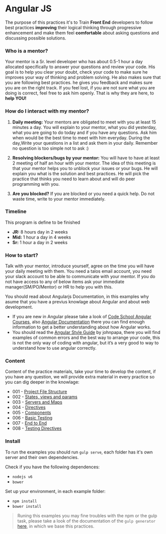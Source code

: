 # Angular JS
The purpose of this practices it's to Train **Front End** developers to follow best practices **improving** their logical thinking through progressive enhancement and make them feel **comfortable** about asking questions and discussing possible solutions.
### Who is a mentor?
Your mentor is a Sr. level developer who has about 0.5-1 hour a day allocated specifically to answer your questions and review your code.  His goal is to help you clear your doubt, check your code to make sure he improves your way of thinking and problem solving.  He also makes sure that you are following best practices.  he gives you feedback and makes sure you are on the right track. If you feel lost, if you are not sure what you are doing is correct, feel free to ask him openly. That is why they are here, to **help YOU!**
	
### How do I interact with my mentor?
1) **Daily meeting:**	Your mentors are obligated to meet with you at least 15 minutes a day. You will explain to your mentor, what you did yesterday, what you are going to do today and if you have any questions. Ask him when would be the best time to meet with him everyday. During the day,Write your questions in a list and ask them in your daily.   Remember no question is too simple not to ask :)						
							
2) **Resolving blockers/bugs by your mentor:**		You will have to have at least 2 meeting of half an hour with your mentor.  The idea of this meeting is that your mentor helps you to unblock your issues or your bugs.  He will explain you what is the solution and best practices.  He will pick the practice that thinks you need to learn about and will do peer programming with you. 					
							
3) **Are you blocked?**		If you are blocked or you need a quick help. Do not waste time, write to your mentor immediately.			
### Timeline
This program is define to be finished
* **JR:** 8 hours day in 2 weeks					
* **Mid:** 1 hour a day in 4 weeks					
* **Sr:** 1 hour a day in 2 weeks
### How to start? 
Talk with your mentor, introduce yourself, agree on the time you will have your daily meeting with them. You need a talos email account, you need your slack account to be able to communicate with your mentor. If you do not have access to any of below items ask your immediate manager(SM/PO/Mentor) or HR to help you with this. 

You should read about Angularjs Documentation, in this examples why asume that you have a previus knowlage about Angular and about web development.

* If you are new in Angular please take a look of [Code School Angular Courses][1], also [Angular Documentation][2] there you can find enough information to get a better understanding about how Angular works.
* You should read the [Angular Style Guide][3] by johnpapa, there you will find examples of common errors and the best way to arrange your code, this is not the only way of coding with angular, but it’s a very good to way to understand how to use angular correctly. 

### Content
Content of the practice materials, take your time to develop the content, if you have any question, we will provide extra material in every practice so you can dig deeper in the knowlage:

* 001 - [Project File Structure][4]
* 002 - [States, views and params][6]
* 003 - [Servers and Maps][7]
* 004 - [Directives][8]
* 005 - [Components][9]
* 006 - [Basic Testing][10]
* 007 - [End to End][11]
* 008 - [Testing Directives][12]

### Install
To run the examples you should run `gulp serve`, each folder has it's own server and their own dependencies.

Check if you have the following dependences:
* `nodejs v6`
* `bower`

Set up your environment, in each example folder:
* `npm install`
* `bower install`

> Runing this examples you may fine troubles with the npm or the gulp task, please take a look of the documentation of the `gulp generator` [here][5], in which we base this practices.

 [1]: https://www.codeschool.com/courses/shaping-up-with-angular-js
 [2]: https://docs.angularjs.org/api
 [3]: https://github.com/johnpapa/angular-styleguide/blob/master/a1/README.md
 [4]: https://github.com/talosdigital/u-angularjs/tree/master/001-project-file-structure
 [5]: https://github.com/Swiip/generator-gulp-angular
 [6]: https://github.com/talosdigital/u-angularjs/tree/master/002-routing-params-views
 [7]: https://github.com/talosdigital/u-angularjs/tree/master/003-servers-and-maps
 [8]: https://github.com/talosdigital/u-angularjs/tree/master/004-directives
 [9]: https://github.com/talosdigital/u-angularjs/tree/master/005-components
 [10]: https://github.com/talosdigital/u-angularjs/tree/master/006-basic-testing
 [11]: https://github.com/talosdigital/u-angularjs/tree/master/007-end-to-end
 [12]: https://github.com/talosdigital/u-angularjs/tree/master/008-testing-directives